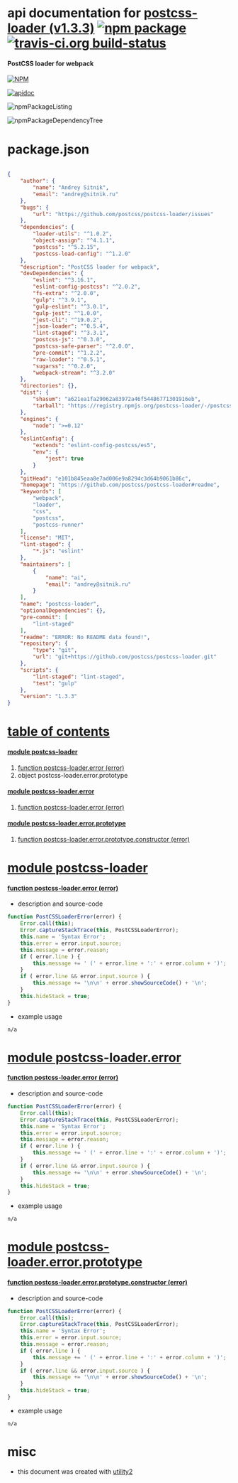 # api documentation for  [postcss-loader (v1.3.3)](https://github.com/postcss/postcss-loader#readme)  [![npm package](https://img.shields.io/npm/v/npmdoc-postcss-loader.svg?style=flat-square)](https://www.npmjs.org/package/npmdoc-postcss-loader) [![travis-ci.org build-status](https://api.travis-ci.org/npmdoc/node-npmdoc-postcss-loader.svg)](https://travis-ci.org/npmdoc/node-npmdoc-postcss-loader)
#### PostCSS loader for webpack

[![NPM](https://nodei.co/npm/postcss-loader.png?downloads=true)](https://www.npmjs.com/package/postcss-loader)

[![apidoc](https://npmdoc.github.io/node-npmdoc-postcss-loader/build/screenCapture.buildNpmdoc.browser._2Fhome_2Ftravis_2Fbuild_2Fnpmdoc_2Fnode-npmdoc-postcss-loader_2Ftmp_2Fbuild_2Fapidoc.html.png)](https://npmdoc.github.io/node-npmdoc-postcss-loader/build..beta..travis-ci.org/apidoc.html)

![npmPackageListing](https://npmdoc.github.io/node-npmdoc-postcss-loader/build/screenCapture.npmPackageListing.svg)

![npmPackageDependencyTree](https://npmdoc.github.io/node-npmdoc-postcss-loader/build/screenCapture.npmPackageDependencyTree.svg)



# package.json

```json

{
    "author": {
        "name": "Andrey Sitnik",
        "email": "andrey@sitnik.ru"
    },
    "bugs": {
        "url": "https://github.com/postcss/postcss-loader/issues"
    },
    "dependencies": {
        "loader-utils": "^1.0.2",
        "object-assign": "^4.1.1",
        "postcss": "^5.2.15",
        "postcss-load-config": "^1.2.0"
    },
    "description": "PostCSS loader for webpack",
    "devDependencies": {
        "eslint": "^3.16.1",
        "eslint-config-postcss": "^2.0.2",
        "fs-extra": "^2.0.0",
        "gulp": "^3.9.1",
        "gulp-eslint": "^3.0.1",
        "gulp-jest": "^1.0.0",
        "jest-cli": "^19.0.2",
        "json-loader": "^0.5.4",
        "lint-staged": "^3.3.1",
        "postcss-js": "^0.3.0",
        "postcss-safe-parser": "^2.0.0",
        "pre-commit": "^1.2.2",
        "raw-loader": "^0.5.1",
        "sugarss": "^0.2.0",
        "webpack-stream": "^3.2.0"
    },
    "directories": {},
    "dist": {
        "shasum": "a621ea1fa29062a83972a46f54486771301916eb",
        "tarball": "https://registry.npmjs.org/postcss-loader/-/postcss-loader-1.3.3.tgz"
    },
    "engines": {
        "node": ">=0.12"
    },
    "eslintConfig": {
        "extends": "eslint-config-postcss/es5",
        "env": {
            "jest": true
        }
    },
    "gitHead": "e101b845eaa8e7ad006e9a8294c3d64b9061b86c",
    "homepage": "https://github.com/postcss/postcss-loader#readme",
    "keywords": [
        "webpack",
        "loader",
        "css",
        "postcss",
        "postcss-runner"
    ],
    "license": "MIT",
    "lint-staged": {
        "*.js": "eslint"
    },
    "maintainers": [
        {
            "name": "ai",
            "email": "andrey@sitnik.ru"
        }
    ],
    "name": "postcss-loader",
    "optionalDependencies": {},
    "pre-commit": [
        "lint-staged"
    ],
    "readme": "ERROR: No README data found!",
    "repository": {
        "type": "git",
        "url": "git+https://github.com/postcss/postcss-loader.git"
    },
    "scripts": {
        "lint-staged": "lint-staged",
        "test": "gulp"
    },
    "version": "1.3.3"
}
```



# <a name="apidoc.tableOfContents"></a>[table of contents](#apidoc.tableOfContents)

#### [module postcss-loader](#apidoc.module.postcss-loader)
1.  [function <span class="apidocSignatureSpan">postcss-loader.</span>error (error)](#apidoc.element.postcss-loader.error)
1.  object <span class="apidocSignatureSpan">postcss-loader.</span>error.prototype

#### [module postcss-loader.error](#apidoc.module.postcss-loader.error)
1.  [function <span class="apidocSignatureSpan">postcss-loader.</span>error (error)](#apidoc.element.postcss-loader.error.error)

#### [module postcss-loader.error.prototype](#apidoc.module.postcss-loader.error.prototype)
1.  [function <span class="apidocSignatureSpan">postcss-loader.error.prototype.</span>constructor (error)](#apidoc.element.postcss-loader.error.prototype.constructor)



# <a name="apidoc.module.postcss-loader"></a>[module postcss-loader](#apidoc.module.postcss-loader)

#### <a name="apidoc.element.postcss-loader.error"></a>[function <span class="apidocSignatureSpan">postcss-loader.</span>error (error)](#apidoc.element.postcss-loader.error)
- description and source-code
```javascript
function PostCSSLoaderError(error) {
    Error.call(this);
    Error.captureStackTrace(this, PostCSSLoaderError);
    this.name = 'Syntax Error';
    this.error = error.input.source;
    this.message = error.reason;
    if ( error.line ) {
        this.message += ' (' + error.line + ':' + error.column + ')';
    }
    if ( error.line && error.input.source ) {
        this.message += '\n\n' + error.showSourceCode() + '\n';
    }
    this.hideStack = true;
}
```
- example usage
```shell
n/a
```



# <a name="apidoc.module.postcss-loader.error"></a>[module postcss-loader.error](#apidoc.module.postcss-loader.error)

#### <a name="apidoc.element.postcss-loader.error.error"></a>[function <span class="apidocSignatureSpan">postcss-loader.</span>error (error)](#apidoc.element.postcss-loader.error.error)
- description and source-code
```javascript
function PostCSSLoaderError(error) {
    Error.call(this);
    Error.captureStackTrace(this, PostCSSLoaderError);
    this.name = 'Syntax Error';
    this.error = error.input.source;
    this.message = error.reason;
    if ( error.line ) {
        this.message += ' (' + error.line + ':' + error.column + ')';
    }
    if ( error.line && error.input.source ) {
        this.message += '\n\n' + error.showSourceCode() + '\n';
    }
    this.hideStack = true;
}
```
- example usage
```shell
n/a
```



# <a name="apidoc.module.postcss-loader.error.prototype"></a>[module postcss-loader.error.prototype](#apidoc.module.postcss-loader.error.prototype)

#### <a name="apidoc.element.postcss-loader.error.prototype.constructor"></a>[function <span class="apidocSignatureSpan">postcss-loader.error.prototype.</span>constructor (error)](#apidoc.element.postcss-loader.error.prototype.constructor)
- description and source-code
```javascript
function PostCSSLoaderError(error) {
    Error.call(this);
    Error.captureStackTrace(this, PostCSSLoaderError);
    this.name = 'Syntax Error';
    this.error = error.input.source;
    this.message = error.reason;
    if ( error.line ) {
        this.message += ' (' + error.line + ':' + error.column + ')';
    }
    if ( error.line && error.input.source ) {
        this.message += '\n\n' + error.showSourceCode() + '\n';
    }
    this.hideStack = true;
}
```
- example usage
```shell
n/a
```



# misc
- this document was created with [utility2](https://github.com/kaizhu256/node-utility2)
